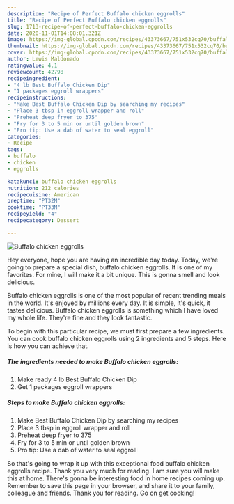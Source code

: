 ```yaml
---
description: "Recipe of Perfect Buffalo chicken eggrolls"
title: "Recipe of Perfect Buffalo chicken eggrolls"
slug: 1713-recipe-of-perfect-buffalo-chicken-eggrolls
date: 2020-11-01T14:08:01.321Z
image: https://img-global.cpcdn.com/recipes/43373667/751x532cq70/buffalo-chicken-eggrolls-recipe-main-photo.jpg
thumbnail: https://img-global.cpcdn.com/recipes/43373667/751x532cq70/buffalo-chicken-eggrolls-recipe-main-photo.jpg
cover: https://img-global.cpcdn.com/recipes/43373667/751x532cq70/buffalo-chicken-eggrolls-recipe-main-photo.jpg
author: Lewis Maldonado
ratingvalue: 4.1
reviewcount: 42798
recipeingredient:
- "4 lb Best Buffalo Chicken Dip"
- "1 packages eggroll wrappers"
recipeinstructions:
- "Make Best Buffalo Chicken Dip by searching my recipes"
- "Place 3 tbsp in eggroll wrapper and roll"
- "Preheat deep fryer to 375"
- "Fry for 3 to 5 min or until golden brown"
- "Pro tip: Use a dab of water to seal eggroll"
categories:
- Recipe
tags:
- buffalo
- chicken
- eggrolls

katakunci: buffalo chicken eggrolls 
nutrition: 212 calories
recipecuisine: American
preptime: "PT32M"
cooktime: "PT33M"
recipeyield: "4"
recipecategory: Dessert

---
```



![Buffalo chicken eggrolls](https://img-global.cpcdn.com/recipes/43373667/751x532cq70/buffalo-chicken-eggrolls-recipe-main-photo.jpg)

Hey everyone, hope you are having an incredible day today. Today, we're going to prepare a special dish, buffalo chicken eggrolls. It is one of my favorites. For mine, I will make it a bit unique. This is gonna smell and look delicious.



Buffalo chicken eggrolls is one of the most popular of recent trending meals in the world. It's enjoyed by millions every day. It is simple, it's quick, it tastes delicious. Buffalo chicken eggrolls is something which I have loved my whole life. They're fine and they look fantastic.


To begin with this particular recipe, we must first prepare a few ingredients. You can cook buffalo chicken eggrolls using 2 ingredients and 5 steps. Here is how you can achieve that.

<!--inarticleads1-->

##### The ingredients needed to make Buffalo chicken eggrolls:

1. Make ready 4 lb Best Buffalo Chicken Dip
1. Get 1 packages eggroll wrappers




<!--inarticleads2-->

##### Steps to make Buffalo chicken eggrolls:

1. Make Best Buffalo Chicken Dip by searching my recipes
1. Place 3 tbsp in eggroll wrapper and roll
1. Preheat deep fryer to 375
1. Fry for 3 to 5 min or until golden brown
1. Pro tip: Use a dab of water to seal eggroll




So that's going to wrap it up with this exceptional food buffalo chicken eggrolls recipe. Thank you very much for reading. I am sure you will make this at home. There's gonna be interesting food in home recipes coming up. Remember to save this page in your browser, and share it to your family, colleague and friends. Thank you for reading. Go on get cooking!
